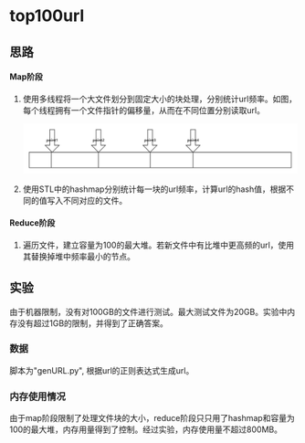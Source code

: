 # top100url

## 思路

#### Map阶段

1. 使用多线程将一个大文件划分到固定大小的块处理，分别统计url频率。如图，每个线程拥有一个文件指针的偏移量，从而在不同位置分别读取url。

   ![div](img\div.png)

2. 使用STL中的hashmap分别统计每一块的url频率，计算url的hash值，根据不同的值写入不同对应的文件。

#### Reduce阶段

1. 遍历文件，建立容量为100的最大堆。若新文件中有比堆中更高频的url，使用其替换掉堆中频率最小的节点。

## 实验

由于机器限制，没有对100GB的文件进行测试。最大测试文件为20GB。实验中内存没有超过1GB的限制，并得到了正确答案。

### 数据

脚本为"genURL.py", 根据url的正则表达式生成url。

### 内存使用情况

由于map阶段限制了处理文件块的大小，reduce阶段只只用了hashmap和容量为100的最大堆，内存用量得到了控制。经过实验，内存使用量不超过800MB。